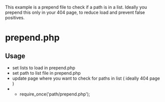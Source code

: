 This example is a prepend file to check if a path is in a list.
Ideally you prepend this only in your 404 page, to reduce load and prevent false positives.

# prepend.php
## Usage
- set lists to load in prepend.php
- set path to list file in prepend.php
- update page where you want to check for paths in list ( ideally 404 page )
- - require_once('path/prepend.php');